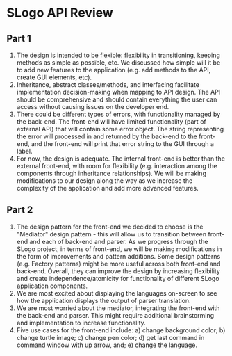 # SLogo API Review

## Part 1
1. The design is intended to be flexible: flexibility in transitioning, keeping methods as simple as possible, etc. We discussed how simple will it be to add new features to the application (e.g. add methods to the API, create GUI elements, etc).
2. Inheritance, abstract classes/methods, and interfacing facilitate implementation decision-making when mapping to API design. The API should be comprehensive and should contain everything the user can access without causing issues on the developer end.
3. There could be different types of errors, with functionality managed by the back-end. The front-end will have limited functionality (part of external API) that will contain some error object. The string representing the error will processed in and returned by the back-end to the front-end, and the front-end will print that error string to the GUI through a label.
4. For now, the design is adequate. The internal front-end is better than the external front-end, with room for flexibility (e.g. interaction among the components through inheritance relationships). We will be making modifications to our design along the way as we increase the complexity of the application and add more advanced features.

## Part 2
1. The design pattern for the front-end we decided to choose is the "Mediator" design pattern - this will allow us to transition between front-end and each of back-end and parser. As we progress through the SLogo project, in terms of front-end, we will be making modifications in the form of improvements and pattern additions. Some design patterns (e.g. Factory patterns) might be more useful across both front-end and back-end. Overall, they can improve the design by increasing flexibility and create independence/atomicity for functionality of different SLogo application components.
2. We are most excited about displaying the languages on-screen to see how the application displays the output of parser translation.
3. We are most worried about the mediator, integrating the front-end with the back-end and parser. This might require additional brainstorming and implementation to increase functionality.
4. Five use cases for the front-end include: a) change background color; b) change turtle image; c) change pen color; d) get last command in command window with up arrow, and; e) change the language.